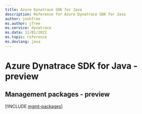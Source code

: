 ```yaml
---
title: Azure Dynatrace SDK for Java
description: Reference for Azure Dynatrace SDK for Java
author: joshfree
ms.author: jfree
ms.service: dynatrace
ms.data: 11/01/2022
ms.topic: reference
ms.devlang: java
---
```

# Azure Dynatrace SDK for Java - preview

## Management packages - preview
[!INCLUDE [mgmt-packages](dynatrace-mgmt-index.md)]